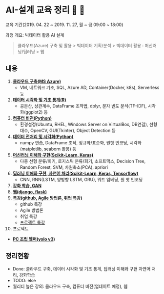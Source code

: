 ﻿# AI-설계 교육 정리 :trumpet: :musical_note:

교육 기간(2019. 04. 22 ~ 2019. 11. 27, 월 ~ 금 09:00 ~ 18:00)

과정 개요: 빅데이터 활용 AI 설계

> 클라우드(Azure) 구축 및 활용 > 빅데이터 기획/분석 > 빅데이터 활용 : 머신러닝/딥러닝 > 웹



## 내용

1. [**클라우드 구축(MS Azure)**](./1-Azure/README.md) 
   - VM, 네트워크 기초, SQL, Azure AD, Container(Docker, k8s), Serverless 등
2. [**데이터 시각화 및 기초 통계(R)**](./2-R_DataPreProcessing/README.md)
   - 공분산, 상관계수, DataFrame 조작법, dplyr, 문자 빈도 분석(TF-IDF), 시각화(ggplot2) 등
3. [**컴퓨터 비젼(Python)**](./3-ComputerVision/README.md)
   - 환경설정(Ubuntu, RHEL, Windows Server on VirtualBox, DB연결), 선형대수, OpenCV, GUI(Tkinter), Object Detection 등
4. [**데이터 전처리 및 시각화(Python)**](./4-Python_DataPreProcessing/README.md)
   - numpy 연습, DataFrame 조작, 정규화/표준화, 원핫 인코딩, 시각화(matplotlib, seaborn 활용) 등
5. [**머신러닝 이해와 구현(Scikit-Learn, Keras)**](./5-MachineLearning)
   - 다중 선형 분류/회기, 로지스틱 분류/회기, 소프트맥스, Decision Tree, Random Forest, SVM, 차원축소(PCA), apriori
6. [**딥러닝 이해와 구현, 자연어 처리(Scikit-Learn, Keras, Tensorflow)**](./6-DeepLearning_NLP)
   - CNN, RNN(LSTM, 양방향 LSTM, GRU), 워드 임베딩, 원 핫 인코딩
7. [**강화 학습, GAN**](./7-RL_and_GAN)
8. [**웹(django, flask)**](./8-Web)
9. [**특강(github, Agile 방법론, 취업 특강)**](./9-Special_lecture)
   - github 특강
   - Agile 방법론
   - 취업 특강
   - [프로젝트 특강](./9-Special_lecture/about_project/2019-09-24(특강).md)
10. 프로젝트
   - [**PC 조립 헬퍼(yolo v3)**](./10-Project/PC조립%20헬퍼%20최종본.pdf)



## 정리현황

- Done: 클라우드 구축, 데이터 시각화 및 기초 통계, 딥러닝 이해와 구현 자연어 처리, 강화학습
- TODO: else
- 퀄리티 높은 강의: 클라우드 구축, 컴퓨터 비전(업데이트 예정), 웹